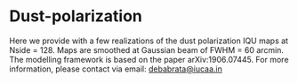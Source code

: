 # Dust-polarization
Here we provide with a few realizations of the dust polarization IQU maps at Nside = 128. Maps are smoothed at Gaussian beam of FWHM = 60 arcmin.
The modelling framework is based on the paper arXiv:1906.07445.
For more information, please contact via email: debabrata@iucaa.in 
